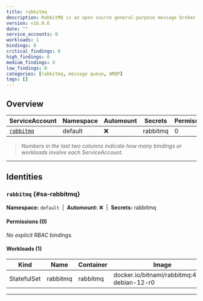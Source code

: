 ```yaml
---
title: rabbitmq
description: RabbitMQ is an open source general-purpose message broker that is designed for consistent, highly-available messaging scenarios (both synchronous and asynchronous).
version: v16.0.6
date: ""
service_accounts: 0
workloads: 1
bindings: 0
critical_findings: 0
high_findings: 0
medium_findings: 0
low_findings: 0
categories: [rabbitmq, message queue, AMQP]
tags: []
---
```


## Overview

| ServiceAccount             | Namespace | Automount | Secrets  | Permissions | Workloads |
| -------------------------- | --------- | --------- | -------- | ----------- | --------- |
| [`rabbitmq`](#sa-rabbitmq) | default   | ❌        | rabbitmq | 0           | 1         |

> _Numbers in the last two columns indicate how many bindings or workloads involve each ServiceAccount._

---

## Identities

### `rabbitmq` {#sa-rabbitmq}

**Namespace:** `default` &nbsp;|&nbsp; **Automount:** ❌ &nbsp;|&nbsp; **Secrets:** rabbitmq

#### Permissions (0)

_No explicit RBAC bindings._

#### Workloads (1)

| Kind        | Name     | Container | Image                                         |
| ----------- | -------- | --------- | --------------------------------------------- |
| StatefulSet | rabbitmq | rabbitmq  | docker.io/bitnami/rabbitmq:4.1.1-debian-12-r0 |

---
